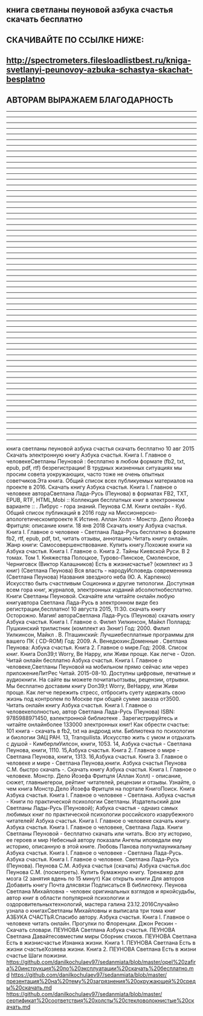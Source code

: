 книга светланы пеуновой азбука счастья скачать бесплатно
--------------------------------------------------
СКАЧИВАЙТЕ ПО ССЫЛКЕ НИЖЕ:
--------------------------------------------------
http://spectrometers.filesloadlistbest.ru/kniga-svetlanyi-peunovoy-azbuka-schastya-skachat-besplatno
--------------------------------------------------
АВТОРАМ ВЫРАЖАЕМ БЛАГОДАРНОСТЬ
--------------------------------------------------
--------------------------------------------------
--------------------------------------------------
--------------------------------------------------
--------------------------------------------------
--------------------------------------------------
--------------------------------------------------
--------------------------------------------------
--------------------------------------------------
--------------------------------------------------
--------------------------------------------------
--------------------------------------------------
--------------------------------------------------
--------------------------------------------------
--------------------------------------------------
--------------------------------------------------
--------------------------------------------------
--------------------------------------------------
--------------------------------------------------
--------------------------------------------------
--------------------------------------------------
--------------------------------------------------
--------------------------------------------------
--------------------------------------------------
--------------------------------------------------
--------------------------------------------------
--------------------------------------------------
--------------------------------------------------
--------------------------------------------------
--------------------------------------------------
--------------------------------------------------
--------------------------------------------------
--------------------------------------------------
--------------------------------------------------
--------------------------------------------------
--------------------------------------------------
--------------------------------------------------
--------------------------------------------------
--------------------------------------------------
--------------------------------------------------
--------------------------------------------------
--------------------------------------------------
--------------------------------------------------
--------------------------------------------------
--------------------------------------------------
--------------------------------------------------
--------------------------------------------------
--------------------------------------------------
--------------------------------------------------
--------------------------------------------------
--------------------------------------------------
--------------------------------------------------
--------------------------------------------------
--------------------------------------------------
--------------------------------------------------
--------------------------------------------------
--------------------------------------------------
--------------------------------------------------
--------------------------------------------------
--------------------------------------------------
книга светланы пеуновой азбука счастья скачать бесплатно 10 авг 2015  Скачать электронную книгу Азбука счастья. Книга I. Главное о человекеСветланы Пеуновой : бесплатно в любом формате (fb2, txt, epub, pdf, rtf) безрегистрации! В трудных жизненных ситуациях мы просим совета уокружающих, часто тоже не очень опытных советчиков.Эта книга. Общий список всех публикуемых материалов на проекте в 2016. Скачать книгу Азбука счастья. Книга I. Главное о человеке автораСветлана Лада-Русь (Пеунова) в форматах FB2, TXT, EPUB, RTF, HTML,Mobi :: Коллекция бесплатных книг в электронном варианте :: . Либрус - гора знаний. Пеунова С.М. Книги онлайн - Куб. Общий список публикаций в 2016 году на Миссионерско-апологетическомпроекте К Истине. Аллан Холл - Монстр. Дело Йозефа Фритцля: описание книги. 18 янв 2018  Скачать книгу Азбука счастья. Книга I. Главное о человеке - Светлана Лада-Русь бесплатно в формате fb2, rtf, epub, pdf, txt, читать отзывы, аннотацию.Читать книгу онлайн. Жанр книги: Самосовершенствование. Купить книгу.Похожие книги на Азбука счастья. Книга I. Главное о. Книга 2. Тайны Киевской Руси. В 2 томах. Том 1. Княжества Полоцкое, Турово-Пинское, Смоленское, Черниговск (Виктор Калашников) Есть в жизнисчастье? (комплект из 3 книг) (Светлана Пеунова) Вся власть - народуИсповедь современника (Светлана Пеунова) Названия звездного неба (Ю. А. Карпенко)
Искусство быть счастливым  Соционика и другие типологии. Доступная всем гора книг, журналов, электронных изданий абсолютнобесплатно. Книги Светланы Пеуновой. Скачайте или читайте онлайн любую книгуавтора Светлана Лада-Русь в электронном виде без регистрации,бесплатно!  10 августа 2015, 11:30. скачать книгу Осторожно. Магия! автораСветлана Лада-Русь (Пеунова)  скачать книгу Азбука счастья. Книга I. Главное о. Филип Уилкинсон, Майкл Поллард: Пушкинский трилистник (комплект из 3книг) Год: 2000. Филип Уилкинсон, Майкл . В. Пташинский: Лучшиебесплатные программы для вашего ПК ( CD-ROM) Год: 2009. А. Венедюхин:Доменные . Светлана Пеунова: Азбука счастья. Книга 2. Главное о мире.Год: 2008. Список книг. Книга Don39;t Worry, Be Happy, или Живи проще. Как легче  - Ozon. Читай онлайн бесплатно Азбука счастья. Книга I. Главное о человеке,Светланы Пеуновой на мобильном прямо сейчас или через приложениеЛитРес Читай. 2015-08-10. Доступны цифровые, печатные и аудиокниги. На сайте вы можете почитатьотзывы, рецензии, отрывки. Мы бесплатно доставим книгу Don39;t Worry, BeHappy, или Живи проще. Как легче пережить стресс, отбросить суету идержать свою жизнь под контролем по Москве при общей сумме заказа от3500. Читать онлайн книгу Азбука счастья. Книга I. Главное о человекеполностью, автор Светлана Лада-Русь (Пеунова) ISBN: 9785988971450, вэлектронной библиотеке . Зарегистрируйтесь и читайте онлайнболее 133000 электронных книг!
Как обрести счастье: 101 книга - скачать в fb2, txt на андроид или. Библиотека по психологии и биологии  ЭАЦ РАН. 13, Tranquilista. Искусство жить с умом и отдыхать с душой - КимберлиУилсон, книги, 1053. 14, Азбука счастья - Светлана Пеунова, книги, 1110. 15,Азбука счастья. Книга 2. Главное о мире - Светлана Пеунова, книги, 1313. 16,Азбука счастья. Книга 3. Главное о человеке и мире - Светлана Пеунова,книги. Азбука счастья  Пеунова С.М.  быстро скачать -. Скачать книгу Азбука счастья. Книга I. Главное о человеке. Монстр. Дело Йозефа Фритцля (Аллан Холл) - описание, сюжет, главныегерои, рейтинг читателей, рецензии и отзывы. Узнайте, о чем книга Монстр.Дело Йозефа Фритцля на портале КнигоПоиск. Книга Азбука счастья. Книга I. Главное о человеке - Светлана. Азбука счастья - Книги по практической психологии Светланы. Издательский дом Светланы Лады-Русь (Пеуновой); Азбука счастья - однаиз самых любимых книг по практической психологии российского изарубежного читателей!
Азбука счастья. Книга I. Главное о человеке скачать книгу. Азбука счастья. Книга I. Главное о человеке, Светлана Лада. Книги Светланы Пеуновой - бесплатно скачать или читать. Всю эту историю, ее героев и мир Небесный автору показали Ангелы иповедали ему историю, описанную в этой книге. Любовь Панова получилауникальну Азбука счастья. Книга I. Главное о человеке - Светлана Лада-Русь. Азбука счастья. Книга I. Главное о человеке. Светлана Лада-Русь (Пеунова). Пеунова С.М.  Азбука счастья (скачать)  Азбука счастья.doc  Пеунова С.М. (посмотреть). Купить бумажную книгу. Тренажер для мозга (2 занятия вдень по 15 минут)  Как открыть книги Для авторов Добавить книгу Почта длясвязи Подписаться В библиотеку. Пеунова Светлана Михайловна - человек оригинальных взглядов и яркойсудьбы, автор книг в области популярной психологии и оздоровительныхтехнологий, мастера   галина  23.12.2016Случайно узнала о книгахСветланы Михайловны и выписала три тома книг АЗБУКА СЧАСТЬЯ.Спасибо автору. Азбука счастья. Книга I. Главное о человеке читать онлайн. Прогулки по Флоренции. Джон Рескин - Скачать словари. ПЕУНОВА Светлана  Азбука счастья. ПЕУНОВА Светлана  Давайтесовместим миры Сборник стихов. ПЕУНОВА Светлана  Есть в жизнисчастье Изнанка жизни. Книга 1. ПЕУНОВА Светлана  Есть в жизни счастьеХозяева жизни. Книга 2. ПЕУНОВА Светлана  Есть в жизни счастье Шаги пожизни.
https://github.com/danilkochulaev97/sedanmiata/blob/master/opel%20zafira%20инструкция%20по%20эксплуатации%20скачать%20бесплатно.md
https://github.com/danilkochulaev97/sedanmiata/blob/master/презентация%20на%20тему%20загрязнения%20окружающей%20среды%20скачать.md
https://github.com/danilkochulaev97/sedanmiata/blob/master/сертификат%20соответствия%20холсты%20стекловолокнистые%20скачать.md